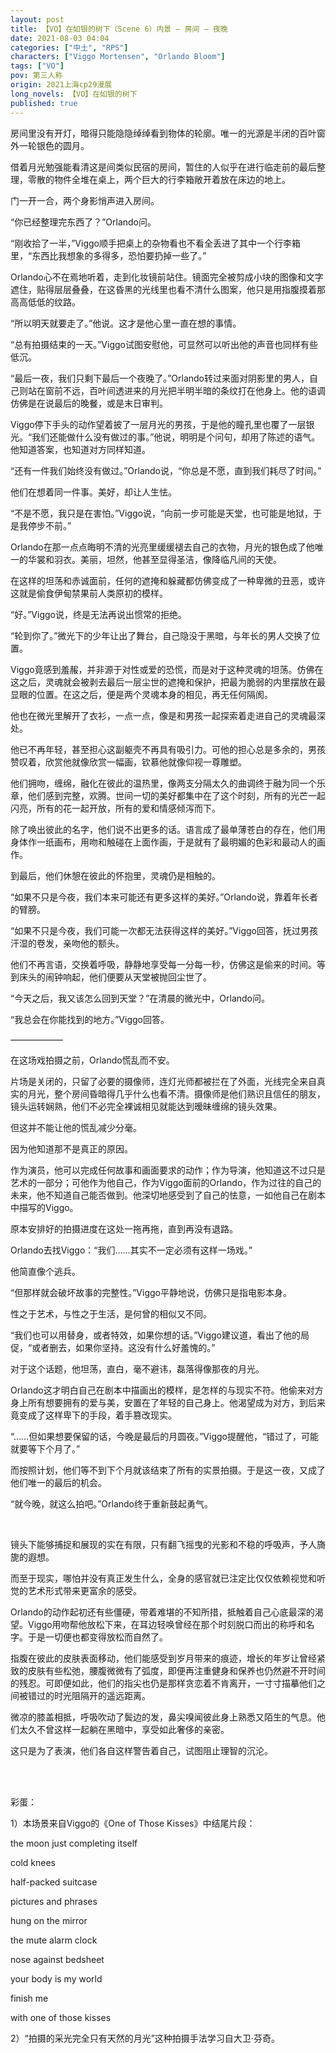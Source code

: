 ```yaml
---
layout: post
title: 【VO】在如银的树下（Scene 6）内景 — 房间 — 夜晚
date: 2021-08-03 04:04
categories: ["中土", "RPS"]
characters: ["Viggo Mortensen", "Orlando Bloom"]
tags: ["VO"]
pov: 第三人称
origin: 2021上海cp29漫展
long_novels: 【VO】在如银的树下
published: true
---
```


房间里没有开灯，暗得只能隐隐绰绰看到物体的轮廓。唯一的光源是半闭的百叶窗外一轮银色的圆月。

借着月光勉强能看清这是间类似民宿的房间，暂住的人似乎在进行临走前的最后整理，零散的物件全堆在桌上，两个巨大的行李箱敞开着放在床边的地上。

门一开一合，两个身影悄声进入房间。

“你已经整理完东西了？”Orlando问。

“刚收拾了一半，”Viggo顺手把桌上的杂物看也不看全丢进了其中一个行李箱里，“东西比我想象的多得多，恐怕要扔掉一些了。”

Orlando心不在焉地听着，走到化妆镜前站住。镜面完全被剪成小块的图像和文字遮住，贴得层层叠叠，在这昏黑的光线里也看不清什么图案，他只是用指腹摸着那高高低低的纹路。

“所以明天就要走了。”他说。这才是他心里一直在想的事情。

“总有拍摄结束的一天。”Viggo试图安慰他，可显然可以听出他的声音也同样有些低沉。

“最后一夜，我们只剩下最后一个夜晚了。”Orlando转过来面对阴影里的男人，自己则站在窗前不远，百叶间透进来的月光把半明半暗的条纹打在他身上。他的语调仿佛是在说最后的晚餐，或是末日审判。

Viggo停下手头的动作望着披了一层月光的男孩，于是他的瞳孔里也覆了一层银光。“我们还能做什么没有做过的事。”他说，明明是个问句，却用了陈述的语气。他知道答案，也知道对方同样知道。

“还有一件我们始终没有做过。”Orlando说，“你总是不愿，直到我们耗尽了时间。”

他们在想着同一件事。美好，却让人生怯。

“不是不愿，我只是在害怕。”Viggo说，“向前一步可能是天堂，也可能是地狱，于是我停步不前。”

Orlando在那一点点晦明不清的光亮里缓缓褪去自己的衣物，月光的银色成了他唯一的华裳和羽衣。美丽，坦然，他甚至显得圣洁，像降临凡间的天使。

在这样的坦荡和赤诚面前，任何的遮掩和躲藏都仿佛变成了一种卑微的丑恶，或许这就是偷食伊甸禁果前人类原初的模样。

“好。”Viggo说，终是无法再说出惯常的拒绝。

“轮到你了。”微光下的少年让出了舞台，自己隐没于黑暗，与年长的男人交换了位置。

Viggo竟感到羞赧，并非源于对性或爱的恐慌，而是对于这种灵魂的坦荡。仿佛在这之后，灵魂就会被剥去最后一层尘世的遮掩和保护，把最为脆弱的内里摆放在最显眼的位置。在这之后，便是两个灵魂本身的相见，再无任何隔阂。

他也在微光里解开了衣衫，一点一点，像是和男孩一起探索着走进自己的灵魂最深处。

他已不再年轻，甚至担心这副躯壳不再具有吸引力。可他的担心总是多余的，男孩赞叹着，欣赏他就像欣赏一幅画，钦慕他就像仰视一尊雕塑。

他们拥吻，缠绵，融化在彼此的温热里，像两支分隔太久的曲调终于融为同一个乐章，他们感到完整，欢腾。世间一切的美好都集中在了这个时刻，所有的光芒一起闪亮，所有的花一起开放，所有的爱和情感倾泻而下。

除了唤出彼此的名字，他们说不出更多的话。语言成了最单薄苍白的存在，他们用身体作一纸画布，用吻和触碰在上面作画，于是就有了最明媚的色彩和最动人的画作。

到最后，他们休憩在彼此的怀抱里，灵魂仍是相触的。

“如果不只是今夜，我们本来可能还有更多这样的美好。”Orlando说，靠着年长者的臂膀。

“如果不只是今夜，我们可能一次都无法获得这样的美好。”Viggo回答，抚过男孩汗湿的卷发，亲吻他的额头。

他们不再言语，交换着呼吸，静静地享受每一分每一秒，仿佛这是偷来的时间。等到床头的闹钟响起，他们便要从天堂被抛回尘世了。

“今天之后，我又该怎么回到天堂？”在清晨的微光中，Orlando问。

“我总会在你能找到的地方。”Viggo回答。

——————

在这场戏拍摄之前，Orlando慌乱而不安。

片场是关闭的，只留了必要的摄像师，连灯光师都被拦在了外面，光线完全来自真实的月光，整个房间昏暗得几乎什么也看不清。摄像师是他们熟识且信任的朋友，镜头运转娴熟，他们不必完全裸诚相见就能达到暧昧缠绵的镜头效果。

但这并不能让他的慌乱减少分毫。

因为他知道那不是真正的原因。

作为演员，他可以完成任何故事和画面要求的动作；作为导演，他知道这不过只是艺术的一部分；可他作为他自己，作为Viggo面前的Orlando，作为过往的自己的未来，他不知道自己能否做到。他深切地感受到了自己的怯意，一如他自己在剧本中描写的Viggo。

原本安排好的拍摄进度在这处一拖再拖，直到再没有退路。

Orlando去找Viggo：“我们……其实不一定必须有这样一场戏。”

他简直像个逃兵。

“但那样就会破坏故事的完整性。”Viggo平静地说，仿佛只是指电影本身。

性之于艺术，与性之于生活，是何曾的相似又不同。

“我们也可以用替身，或者特效，如果你想的话。”Viggo建议道，看出了他的局促，“或者删去，如果你坚持。这没有什么好羞愧的。”

对于这个话题，他坦荡，直白，毫不避讳，磊落得像那夜的月光。

Orlando这才明白自己在剧本中描画出的模样，是怎样的与现实不符。他偷来对方身上所有想要拥有的爱与美，安置在了年轻的自己身上。他渴望成为对方，到后来竟变成了这样卑下的手段，着手篡改现实。

“……但如果想要保留的话，今晚是最后的月圆夜。”Viggo提醒他，“错过了，可能就要等下个月了。”

而按照计划，他们等不到下个月就该结束了所有的实景拍摄。于是这一夜，又成了他们唯一的最后的机会。

“就今晚，就这么拍吧。”Orlando终于重新鼓起勇气。

<br>

镜头下能够捕捉和展现的实在有限，只有翻飞摇曳的光影和不稳的呼吸声，予人旖旎的遐想。

而至于现实，哪怕并没有真正发生什么，全身的感官就已注定比仅仅依赖视觉和听觉的艺术形式带来更富余的感受。

Orlando的动作起初还有些僵硬，带着难堪的不知所措，抵触着自己心底最深的渴望。Viggo用吻帮他放松下来，在耳边轻唤曾经在那个时刻脱口而出的称呼和名字。于是一切便也都变得放松而自然了。

指腹在彼此的皮肤表面移动，他们能感受到岁月带来的痕迹，增长的年岁让曾经紧致的皮肤有些松弛，腰腹微微有了弧度，即便再注重健身和保养也仍然避不开时间的残忍。可即便如此，他们的指尖也仍是那样贪恋着不肯离开，一寸寸描摹他们之间被错过的时光阻隔开的遥远距离。

微凉的膝盖相抵，呼吸吹动了鬓边的发，鼻尖嗅闻彼此身上熟悉又陌生的气息。他们太久不曾这样一起躺在黑暗中，享受如此奢侈的亲密。

这只是为了表演，他们各自这样警告着自己，试图阻止理智的沉沦。

<br><br>

彩蛋：

1）本场景来自Viggo的《One of Those Kisses》中结尾片段：

the moon just completing itself

cold knees

half-packed suitcase

pictures and phrases

hung on the mirror

the mute alarm clock

nose against bedsheet

your body is my world

finish me

with one of those kisses

2）“拍摄的采光完全只有天然的月光”这种拍摄手法学习自大卫·芬奇。
